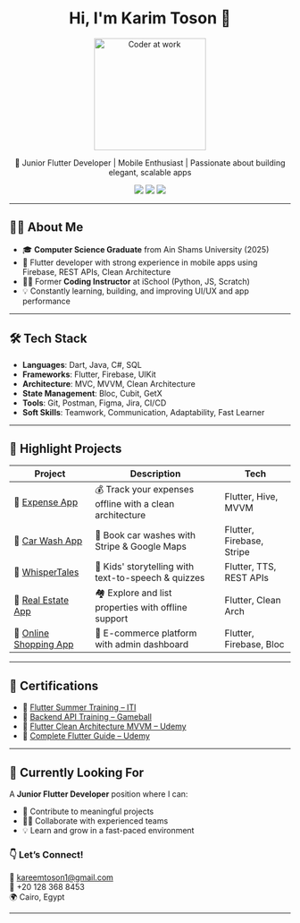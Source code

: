 <h1 align="center">Hi, I'm Karim Toson 👋</h1>

<p align="center">
  <img src="https://media.giphy.com/media/WUlplcMpOCEmTGBtBW/giphy.gif" width="200px" alt="Coder at work">
</p>

<p align="center">
  🚀 Junior Flutter Developer | Mobile Enthusiast | Passionate about building elegant, scalable apps
</p>

<p align="center">
  <a href="mailto:kareemtoson1@gmail.com"><img src="https://img.shields.io/badge/Email-kareemtoson1@gmail.com-red?style=flat-square&logo=gmail"></a>
  <a href="https://www.linkedin.com/in/karim-toson-76379424b/"><img src="https://img.shields.io/badge/LinkedIn-Karim%20Toson-blue?style=flat-square&logo=linkedin"></a>
  <a href="https://github.com/kareemtoson12"><img src="https://img.shields.io/badge/GitHub-kareemtoson12-black?style=flat-square&logo=github"></a>
</p>

---

## 👨‍💻 About Me

- 🎓 **Computer Science Graduate** from Ain Shams University (2025)  
- 📱 Flutter developer with strong experience in mobile apps using Firebase, REST APIs, Clean Architecture
- 👨‍🏫 Former **Coding Instructor** at iSchool (Python, JS, Scratch)
- 💡 Constantly learning, building, and improving UI/UX and app performance

---

## 🛠️ Tech Stack

- **Languages**: Dart, Java, C#, SQL  
- **Frameworks**: Flutter, Firebase, UIKit  
- **Architecture**: MVC, MVVM, Clean Architecture  
- **State Management**: Bloc, Cubit, GetX  
- **Tools**: Git, Postman, Figma, Jira, CI/CD  
- **Soft Skills**: Teamwork, Communication, Adaptability, Fast Learner

---

## 📱 Highlight Projects

| Project | Description | Tech |
|--------|-------------|------|
| 🔗 [Expense App](https://github.com/kareemtoson12/expenseApp) | 💰 Track your expenses offline with a clean architecture | Flutter, Hive, MVVM |
| 🔗 [Car Wash App](https://github.com/kareemtoson12/car-wash) | 🚗 Book car washes with Stripe & Google Maps | Flutter, Firebase, Stripe |
| 🔗 [WhisperTales](https://github.com/kareemtoson12/GP) | 📖 Kids' storytelling with text-to-speech & quizzes | Flutter, TTS, REST APIs |
| 🔗 [Real Estate App](https://github.com/kareemtoson12/realEstate) | 🏘️ Explore and list properties with offline support | Flutter, Clean Arch |
| 🔗 [Online Shopping App](https://github.com/kareemtoson12/OnlineShopping) | 🛒 E-commerce platform with admin dashboard | Flutter, Firebase, Bloc |

---

## 🏅 Certifications

- 📜 [Flutter Summer Training – ITI](https://drive.google.com/file/d/1DTM05k-pZi-kOaH2EzwNZAPCExrnbFHy/view?usp=sharing)
- 📜 [Backend API Training – Gameball](https://drive.google.com/file/d/1-cCaLrikKfAuZAqU9a8muFqEjDgRKXQB/view?usp=sharing)
- 📜 [Flutter Clean Architecture MVVM – Udemy](https://drive.google.com/file/d/1A5SGw5XBofaXzAOw9PfSt1xwbkMwKAwa/view?usp=sharing)
- 📜 [Complete Flutter Guide – Udemy](https://drive.google.com/file/d/1151BVbVMdxkh2Yb3JTcXw_8f4gX7xQPt/view?usp=sharing)

---


## 🎯 Currently Looking For

A **Junior Flutter Developer** position where I can:
- 🚀 Contribute to meaningful projects
- 👨‍💻 Collaborate with experienced teams
- 💡 Learn and grow in a fast-paced environment



### 👇 Let’s Connect!

📧 kareemtoson1@gmail.com  
📱 +20 128 368 8453  
🌍 Cairo, Egypt  

---

